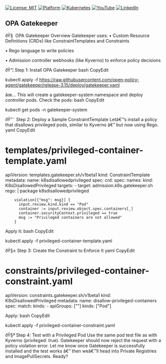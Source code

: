 [![License: MIT](https://img.shields.io/badge/License-MIT-blue.svg)](LICENSE)
[![Platform](https://img.shields.io/badge/platform-Ubuntu%2022.04%2B-lightgrey)](#)
[![Kubernetes](https://img.shields.io/badge/Kubernetes-MicroK8s%20%7C%20kubeadm-blue)](#)
[![YouTube](https://img.shields.io/badge/YouTube-TechShorts-red)](https://www.youtube.com/@adaribain)
[![LinkedIn](https://img.shields.io/badge/LinkedIn-Adari%20Bain-blue)](https://www.linkedin.com/in/adari-bain-298924152/)

## OPA Gatekeeper

ðŸ§  OPA Gatekeeper Overview
Gatekeeper uses:
• Custom Resource Definitions (CRDs) like ConstraintTemplates and Constraints

• Rego language to write policies

• Admission controller webhooks (like Kyverno) to enforce policy decisions



ðŸ“¦ Step 1: Install OPA Gatekeeper
bash
CopyEdit


kubectl apply -f https://raw.githubusercontent.com/open-policy-agent/gatekeeper/release-3.15/deploy/gatekeeper.yaml


âœ… This will create a gatekeeper-system namespace and deploy controller pods.
Check the pods:
bash
CopyEdit


kubectl get pods -n gatekeeper-system



ðŸ”¨ Step 2: Deploy a Sample ConstraintTemplate
Letâ€™s install a policy that disallows privileged pods, similar to Kyverno â€” but now using Rego.
yaml
CopyEdit


# templates/privileged-container-template.yaml
apiVersion: templates.gatekeeper.sh/v1beta1
kind: ConstraintTemplate
metadata:
  name: k8sdisallowedprivileged
spec:
  crd:
    spec:
      names:
        kind: K8sDisallowedPrivileged
  targets:
    - target: admission.k8s.gatekeeper.sh
      rego: |
        package k8sdisallowedprivileged

        violation[{"msg": msg}] {
          input.review.kind.kind == "Pod"
          container := input.review.object.spec.containers[_]
          container.securityContext.privileged == true
          msg := "Privileged containers are not allowed"
        }


Apply it:
bash
CopyEdit


kubectl apply -f privileged-container-template.yaml



ðŸ§± Step 3: Create the Constraint to Enforce It
yaml
CopyEdit


# constraints/privileged-container-constraint.yaml
apiVersion: constraints.gatekeeper.sh/v1beta1
kind: K8sDisallowedPrivileged
metadata:
  name: disallow-privileged-containers
spec:
  match:
    kinds:
      - apiGroups: [""]
        kinds: ["Pod"]


Apply:
bash
CopyEdit


kubectl apply -f privileged-container-constraint.yaml



ðŸ§ª Step 4: Test with a Privileged Pod
Use the same pod test file as with Kyverno (privileged: true). Gatekeeper should now reject the request with a policy violation error.
Let me know once Gatekeeper is successfully installed and the test works â€” then weâ€™ll head into Private Registries and ImagePullSecrets. Ready?


